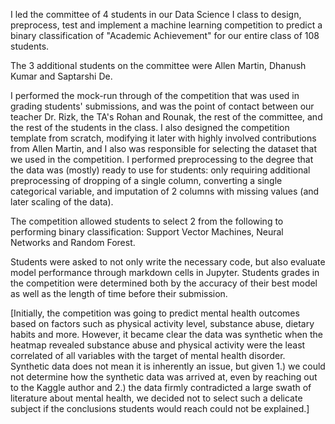 I led the committee of 4 students in our Data Science I class to design, preprocess, test and implement a machine learning competition to predict a binary classification of "Academic Achievement" for our entire class of 108 students.

The 3 additional students on the committee were Allen Martin, Dhanush Kumar and Saptarshi De.

I performed the mock-run through of the competition that was used in grading students' submissions, and was the point of contact between our teacher Dr. Rizk, the TA's Rohan and Rounak, the rest of the committee, and the rest of the students in the class.
I also designed the competition template from scratch, modifying it later with highly involved contributions from Allen Martin, and I also was responsible for selecting the dataset that we used in the competition.
I performed preprocessing to the degree that the data was (mostly) ready to use for students: only requiring additional preprocessing of dropping of a single column, converting a single categorical variable, and imputation of 2 columns with missing values (and later scaling of the data).

The competition allowed students to select 2 from the following to performing binary classification: Support Vector Machines, Neural Networks and Random Forest.

Students were asked to not only write the necessary code, but also evaluate model performance through markdown cells in Jupyter.
Students grades in the competition were determined both by the accuracy of their best model as well as the length of time before their submission.


[Initially, the competition was going to predict mental health outcomes based on factors such as physical activity level, substance abuse, dietary habits and more. However, it became clear the data was synthetic when the heatmap revealed substance abuse and physical activity were the least correlated of all variables with the target of mental health disorder. Synthetic data does not mean it is inherently an issue, but given 1.) we could not determine how the synthetic data was arrived at, even by reaching out to the Kaggle author and 2.) the data firmly contradicted a large swath of literature about mental health, we decided not to select such a delicate subject if the conclusions students would reach could not be explained.]


